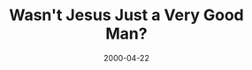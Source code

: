 ---
layout: music 
title: "Wasn't Jesus Just a Very Good Man?"
series: "The Heart of the Matter"
date: 2000-04-22 
description: "Aren't all religions the same? Join us and learn the basics of Christianity. "
audio: "http://www.crossroads.net/audio/2000/The_Heart_Of_The_Matter/The_Heart_Of_The_Matter_03_Wasn%27t_Jesus_Just_A_Very_Good_Man_04-22-2000_Tome.mp3"
audio-duration: "34:18"
src: "http://www.crossroads.net/players/media/mediumHz/DefaultVideoImage.jpg"
---